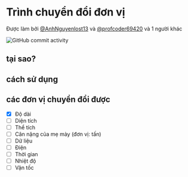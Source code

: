 # Trình chuyển đổi đơn vị

Được làm bởi [@AnhNguyenlost13](https://github.com/AnhNguyenlost13) và [@profcoder69420](https://github.com/profcoder69420) và 1 người khác<br>

![GitHub commit activity](https://img.shields.io/github/commit-activity/w/AnhNguyenlost13/projects)
<h2>tại sao?</h2>

<h2>cách sử dụng</h2>

## các đơn vị chuyển đổi được
- [x] Độ dài
- [ ] Diện tích
- [ ] Thể tích
- [ ] Cân nặng của mẹ mày (đơn vị: tấn)
- [ ] Dữ liệu
- [ ] Điện
- [ ] Thời gian
- [ ] Nhiệt độ
- [ ] Vận tốc
